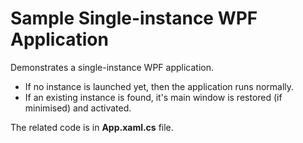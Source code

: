 # Sample Single-instance WPF Application

Demonstrates a single-instance WPF application.

* If no instance is launched yet, then the application runs normally.
* If an existing instance is found, it's main window is restored (if minimised) and activated.

The related code is in **App.xaml.cs** file.
